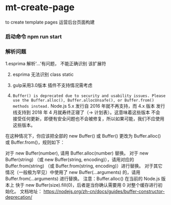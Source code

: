 # mt-create-page
to create  template pages
运营后台页面构建
### 启动命令 npm run start

### 解析问题

1.esprima 解析'...'有问题， 不能正确识别 该扩展符

2. esprima 无法识别 class static

3. gulp采用3.0版本  插件不支持情况需考虑

4. `Buffer() is deprecated due to security and usability issues. Please use the Buffer.alloc(), Buffer.allocUnsafe(), or Buffer.from() methods instead.`
Node.js 5.x 发行自 2016 年就不再支持，而 4.x 版本 发行线支持到 2018 年 4 月就寿终正寝了（→ 计划表）。这意味着这些版本 不会 接受任何更新，即便有安全问题也不会被修复，所以如果可能，我们不应使用这些版本。

在这种情况下，你应该把全部的 new Buffer() 或 Buffer() 更改为 Buffer.alloc() 或 Buffer.from()，规则如下：

对于 new Buffer(number), 请用 Buffer.alloc(number) 替换。
对于 new Buffer(string) （或 new Buffer(string, encoding)），请用对应的 Buffer.from(string) （或 Buffer.from(string, encoding)）进行替换。
对于其它情况（一般极为罕见）中使用了 new Buffer(...arguments) 的，请用 Buffer.from(...arguments) 进行替换。
注意：Buffer.alloc() 在当前的 Node.js 版本上 快于 new Buffer(size).fill(0)，后者是当你确认需要用 0 对整个缓存进行初始化。
文档地址： https://nodejs.org/zh-cn/docs/guides/buffer-constructor-deprecation/


